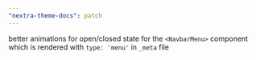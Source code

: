 ```yaml
---
"nextra-theme-docs": patch
---
```


better animations for open/closed state for the `<NavbarMenu>` component which is rendered with `type: 'menu'` in `_meta` file

